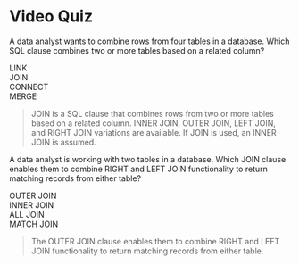 # Video Quiz
A data analyst wants to combine rows from four tables in a database. Which SQL clause combines two or more tables based on a related column?

LINK    
JOIN    
CONNECT   
MERGE   

> JOIN is a SQL clause that combines rows from two or more tables based on a related column. INNER JOIN, OUTER JOIN, LEFT JOIN, and RIGHT JOIN   variations are available. If JOIN is used, an INNER JOIN is assumed.

A data analyst is working with two tables in a database. Which JOIN clause enables them to combine RIGHT and LEFT JOIN functionality to return matching records from either table?


OUTER JOIN    
INNER JOIN    
ALL JOIN    
MATCH JOIN    

> The OUTER JOIN clause enables them to combine RIGHT and LEFT JOIN functionality to return matching records from either table.


